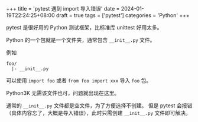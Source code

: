 +++
title = 'pytest 遇到 import 导入错误'
date = 2024-01-19T22:24:25+08:00
draft = true
tags = ['pytest']
categories = 'Python'
+++

pytest 是很好用的 Python 测试框架，比标准库 unittest 好用太多。

Python 的一个包就是一个文件夹，通常包含 `__init__.py` 文件。

例如

```text
foo/
  |- __init__.py
```

可以使用 `import foo` 或者 `from foo import xxx` 导入 `foo` 包。

Python3K 无需该文件也可，问题就出现在这里。

通常的 `__init__.py` 文件都是空文件，为了方便选择不创建。
但是 pytest 会报错（具体内容忘了，大概是导入错误），此时只需创建 `__init__.py` 文件即可解决。
